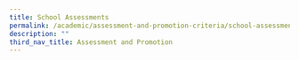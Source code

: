 ```yaml
---
title: School Assessments
permalink: /academic/assessment-and-promotion-criteria/school-assessments
description: ""
third_nav_title: Assessment and Promotion
---
```

